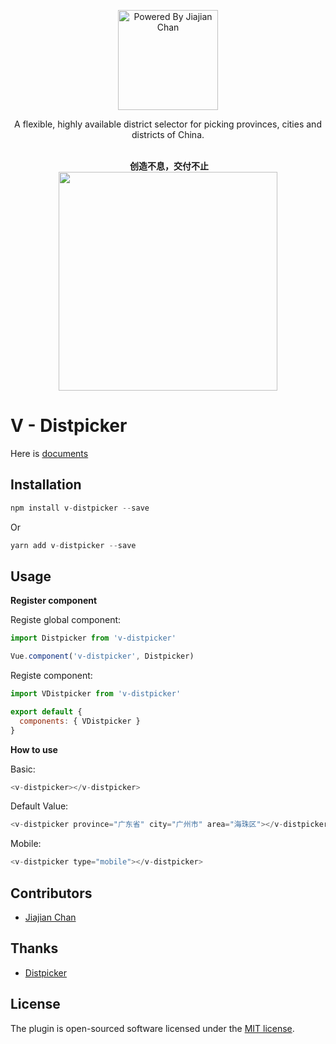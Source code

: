 <p align="center">
<img src="https://pigjian.com/images/v-distpicker.png" alt="Powered By Jiajian Chan" width="160">
</p>

<p align="center">A flexible, highly available district selector for picking provinces, cities and districts of China.</p>

<p align="center">
  <br>
  <b>创造不息，交付不止</b>
  <br>
  <a href="https://www.yousails.com">
    <img src="https://yousails.com/banners/brand.png" width=350>
  </a>
</p>

# V - Distpicker

Here is [documents](http://distpicker.iline.co/)

## Installation

```javascript
npm install v-distpicker --save
```

Or

```javascript
yarn add v-distpicker --save
```

## Usage

**Register component**

Registe global component:

```javascript
import Distpicker from 'v-distpicker'

Vue.component('v-distpicker', Distpicker)
```

Registe component:

```javascript
import VDistpicker from 'v-distpicker'

export default {
  components: { VDistpicker }
}
```

**How to use**

Basic:

```javascript
<v-distpicker></v-distpicker>
```

Default Value:

```javascript
<v-distpicker province="广东省" city="广州市" area="海珠区"></v-distpicker>
```

Mobile:

```javascript
<v-distpicker type="mobile"></v-distpicker>
```

## Contributors

- [Jiajian Chan](http://github.com/jcc)

## Thanks

- [Distpicker](https://github.com/fengyuanchen/distpicker)

## License

The plugin is open-sourced software licensed under the [MIT license](http://opensource.org/licenses/MIT).

